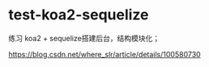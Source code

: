 # test-koa2-sequelize

练习 koa2 + sequelize搭建后台，结构模块化；

https://blog.csdn.net/where_slr/article/details/100580730
